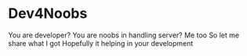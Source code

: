 # Dev4Noobs

You are developer? You are noobs in handling server? Me too
So let me share what I got
Hopefully it helping in your development
